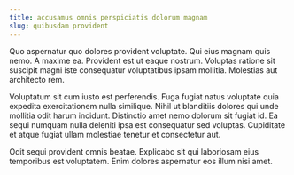 ```yaml
---
title: accusamus omnis perspiciatis dolorum magnam
slug: quibusdam provident
---
```


Quo aspernatur quo dolores provident voluptate. Qui eius magnam quis nemo. A maxime ea. Provident est ut eaque nostrum. Voluptas ratione sit suscipit magni iste consequatur voluptatibus ipsam mollitia. Molestias aut architecto rem.

Voluptatum sit cum iusto est perferendis. Fuga fugiat natus voluptate quia expedita exercitationem nulla similique. Nihil ut blanditiis dolores qui unde mollitia odit harum incidunt. Distinctio amet nemo dolorum sit fugiat id. Ea sequi numquam nulla deleniti ipsa est consequatur sed voluptas. Cupiditate et atque fugiat ullam molestiae tenetur et consectetur aut.

Odit sequi provident omnis beatae. Explicabo sit qui laboriosam eius temporibus est voluptatem. Enim dolores aspernatur eos illum nisi amet.
